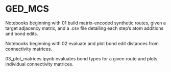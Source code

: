 # GED_MCS

Notebooks beginning with 01 build matrix-encoded synthetic routes, given a target adjacency matrix, and a .csv file detailing each step’s atom additions and bond edits.

Notebooks beginning with 02 evaluate and plot bond edit distances from connectivity matrices.

03_plot_matrices.ipynb evaluates bond types for a given route and plots individual connectivity matrices.
